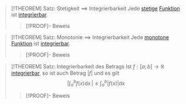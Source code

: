 > [!THEOREM] Satz: Stetigkeit $\implies$ Integrierbarkeit
> Jede [stetige](../../Grenzwerte%20von%20Funktionen/Stetigkeit/Stetigkeit.md) [Funktion](../../Funktionen/Funktion.md) ist [integrierbar](Resources/Bestimmtes%20Integral.png).
> > [!PROOF]- Beweis

> [!THEOREM] Satz: Monotonie $\implies$ Integrierbarkeit
> Jede [monotone](../../Funktionen/Monotonie/Monotonie%20reeller%20Funktionen.md) [Funktion](../../Funktionen/Funktion.md) ist [integrierbar](Resources/Bestimmtes%20Integral.png).
> > [!PROOF]- Beweis

> [!THEOREM] Satz: Integrierbarkeit des Betrags
> Ist $f: [a;b] \to \mathbb{R}$ [integrierbar](Resources/Bestimmtes%20Integral.png), so ist auch Betrag $|f|$ und es gilt
> $$\left|\int_a^b f(x) \mathop{\mathrm{d}x}\right| \le \int_a^b |f(x)| \mathop{\mathrm{d}x}$$
> > [!PROOF]- Beweis